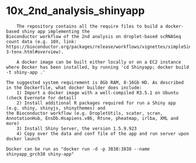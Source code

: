# 10x_2nd_analysis_shinyapp
  		The repository contains all the require files to build a docker-based shiny app implementing the 
    Bioconductor workflow of the 2nd analysis on droplet-based scRNASeq count data (e.g. 10X, link: 
    https://bioconductor.org/packages/release/workflows/vignettes/simpleSingleCell/inst/doc/work-3-tenx.html#overview). 
		
    	A docker image can be built either locally or on a EC2 instance where Docker has been installed, by running 'cd Shinyapp; docker build -t shiny-app .'

    The suggested system requirement is 8Gb RAM, 8-16Gb HD. As described in the Dockerfile, what docker builder does include: 
		1) Import a docker image with a well-compiled R3.5.1 on Ubuntu (check Evernote for detail)
		2) Install additional R packages required for run a Shiny app (e.g. shiny, shinyjs, shinythemes) and 
	the Bioconductor workflow (e.g. DropletUtils, scater, scran, AnnotationHub, EnsDb.Hsapiens.v86, Rtsne, pheatmap, irlba, XML and more)
		3) Install Shiny Server, the version 1.5.9.923
		4) Copy over the data and conf file of the app and run server upon docker launch
		
	Docker can be run as "docker run -d -p 3838:3838 --name shinyapp_grch38 shiny-app"
  

